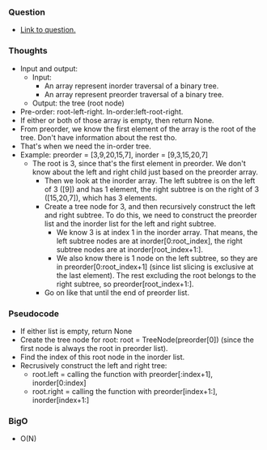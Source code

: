### Question
- [Link to question.](https://leetcode.com/problems/construct-binary-tree-from-preorder-and-inorder-traversal/description/)

### Thoughts
- Input and output: 
    - Input: 
        - An array represent inorder traversal of a binary tree.
        - An array represent preorder traversal of a binary tree.
    - Output: the tree (root node)
- Pre-order: root-left-right. In-order:left-root-right.
- If either or both of those array is empty, then return None.
- From preorder, we know the first element of the array is the root of the tree. Don't have information about the rest tho.
- That's when we need the in-order tree.
- Example: preorder = [3,9,20,15,7], inorder = [9,3,15,20,7]
    - The root is 3, since that's the first element in preorder. We don't know about the left and right child just based on the preorder array.
        - Then we look at the inorder array. The left subtree is on the left of 3 ([9]) and has 1 element, the right subtree is on the right of 3 ([15,20,7]), which has 3 elements. 
        - Create a tree node for 3, and then recursively construct the left and right subtree. To do this, we need to construct the preorder list and the inorder list for the left and right subtree.
            - We know 3 is at index 1 in the inorder array. That means, the left subtree nodes are at inorder[0:root_index], the right subtree nodes are at inorder[root_index+1:].
            - We also know there  is 1 node on the left subtree, so they are in preorder[0:root_index+1] (since list slicing is exclusive at the last element). The rest excluding the root belongs to the right subtree, so preorder[root_index+1:].
        - Go on like that until the end of preorder list.

### Pseudocode
- If either list is empty, return None
- Create the tree node for root: root = TreeNode(preorder[0]) (since the first node is always the root in preorder list).
- Find the index of this root node in the inorder list.
- Recrusively construct the left and right tree:
    - root.left = calling the function with preorder[:index+1], inorder[0:index]
    - root.right = calling the function with preorder[index+1:], inorder[index+1:]
    
### BigO
- O(N)

